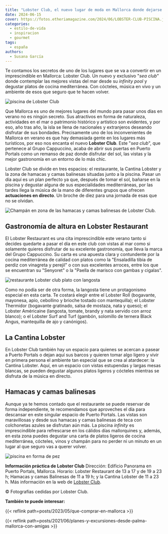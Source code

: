 ```yaml
---
title: "Lobster Club, el nuevo lugar de moda en Mallorca donde dejarse ver este verano"
date: 2024-06-15
cover: https://fotos.etheriamagazine.com/2024/06/LOBSTER-CLUB-PISCINA.jpg
categories: 
  - estilo-de-vida
  - inspiracion
  - gourmet
tags: 
  - españa
authors: 
  - Susana García
---
```


Te contamos los secretos de uno de los lugares que se va a convertir en un 
imprescindible en Mallorca: Lobster Club. Un nuevo y exclusivo "_sea club_" donde 
contemplar las mejores vistas del mar desde su _infinity pool_ y degustar platos de 
cocina mediterránea. Con cócteles, música en vivo y un ambiente de esos que seguro que 
te hacen volver. 

![piscina de Lobster Club](https://fotos.etheriamagazine.com/2024/06/lobster-club-mallorca-isla.jpg "La piscina de Lobster Club ofrece unas vistas increíbles.")

Que Mallorca es uno de mejores lugares del mundo para pasar unos días en verano no es 
ningún secreto. Sus atractivos en forma de naturaleza, actividades en el mar o 
patrimonio histórico y artístico son evidentes, y por eso, año tras año, la isla se 
llena de nacionales y extranjeros deseando disfrutar de sus bondades. Precisamente uno 
de los inconvenientes de Mallorca en verano es que hay demasiada gente en los lugares 
más turísticos, por eso nos encanta el nuevo **Lobster Club**. Este "_sea club_", que 
pertenece al Grupo Cappuccino, acaba de abrir sus puertas en Puerto Portals como un 
remanso de paz donde disfrutar del sol, las vistas y la mejor gastronomía en un entorno 
de lo más chic. 

Lobster Club se divide en tres espacios: el restaurante, la Cantina Lobster y la zona de 
hamacas y camas balinesas situadas junto a la piscina. Pasar un día aquí es un plan 
perfecto ya que, después de tomar el sol, bañarse en la piscina y degustar alguna de sus 
especialidades mediterráneas, por las tardes llega la música de la mano de diferentes 
grupos que ofrecen **actuaciones en directo**. Un broche de diez para una jornada de 
esas que no se olvidan. 

![Champán en zona de las hamacas y camas balinesas de Lobster Club.](https://fotos.etheriamagazine.com/2024/06/lobster-club-mallorca-champan.jpg "Champán en zona de las hamacas y camas balinesas de Lobster Club.")

## Gastronomía de altura en Lobster Restaurant

El Lobster Restaurant es una cita imprescindible este verano tanto si decides quedarte a 
pasar el día en este club con vistas al mar como si solamente quieres disfrutar de su 
excelente gastronomía, que lleva la marca del Grupo Cappuccino. Su carta es una apuesta 
clara y contundente por la cocina mediterránea de calidad con platos como la 
"Ensaladilla tibia de perdiz con vinagreta y perejil" o con sus excelentes arroces, 
entre los que se encuentran su "Senyoret" o la "Paella de marisco con gambas y cigalas". 

![restaurante Lobster club plato con langosta](https://fotos.etheriamagazine.com/2024/06/lobster-club-mallorca-langosta.jpg "Los platos con langosta son algunas de las especialidades del restaurante.")

Como no podía ser de otra forma, la langosta tiene un protagonismo especial en esta 
carta. Te costará elegir entre el Lobster Roll (bogavante, mayonesa, apio, cebollino y 
brioche tostado con mantequilla); el Lobster Thermidor (bogavante gratinado, salsa de 
mostaza, nata y queso); el Lobster Américaine (langosta, tomate, brandy y nata servido 
con arroz blanco); o el Lobster Surf and Turf (gambón, solomillo de ternera Black Angus, 
mantequilla de ajo y canónigos). 

## La Cantina Lobster

En Lobster Club también hay un espacio para quienes se acercan a pasear a Puerto Portals 
o dejan aquí sus barcos y quieren tomar algo ligero y vivir en primera persona el 
ambiente tan especial que se crea al atardecer: la Cantina Lobster. Aquí, en un espacio 
con vistas estupendas y largas mesas blancas, se pueden degustar algunos platos ligeros 
y cócteles mientras se disfruta de la música en directo. 

## Hamacas y camas balinesas

Aunque ya te hemos contado que el restaurante se puede reservar de forma independiente, 
te recomendamos que aproveches el día para descansar en este singular espacio de Puerto 
Portals. Las vistas son maravillosas y desde sus hamacas y camas balinesas de teca con 
colchonetas azules se disfrutan aún más. La piscina _infinity_ es imprescindible para 
refrescarse en los cálidos días mallorquines y, además, en esta zona puedes degustar una 
carta de platos ligeros de cocina mediterránea, cócteles, vinos y champán para no perder 
ni un minuto en un lugar al que seguro vas a querer volver. 

![piscina en forma de pez](https://fotos.etheriamagazine.com/2024/06/LOBSTER-CLUB-PISCINA.jpg "La piscina en forma de pez es uno de los lugares principales de Lobster Club.")

**Información práctica de Lobster Club** Dirección: Edificio Panorama en Puerto Portals, 
Mallorca. Horario: Lobster Restaurant de 13 a 17 y de 19 a 23 h; Hamacas y camas 
Balinesas de 11 a 19 h; y la Cantina Lobster de 11 a 23 h. Más información en la web de 
[Lobster Club](https://www.lobsterclub.es/). 

© Fotografías cedidas por Lobster Club. 

**También te puede interesar:** 

{{< reflink path=posts/2023/05/que-comprar-en-mallorca >}} 

{{< reflink path=posts/2021/06/planes-y-excursiones-desde-palma-mallorca-con-amigas >}}
